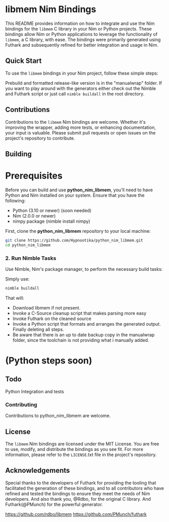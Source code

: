 # libmem Nim Bindings

This README provides information on how to integrate and use the Nim bindings for the `libmem` C library in your Nim or Python projects. These bindings allow Nim or Python applications to leverage the functionality of `libmem`, a C library, with ease. The bindings were primarily generated using Futhark and subsequently refined for better integration and usage in Nim.

## Quick Start

To use the `libmem` bindings in your Nim project, follow these simple steps:

Prebuild and formatted release-like version is in the "manualwrap" folder.
If you want to play around with the generators either check out the Nimble and Futhark script or just call `nimble buildall` in the root directory.

## Contributions

Contributions to the `libmem` Nim bindings are welcome. Whether it's improving the wrapper, adding more tests, or enhancing documentation, your input is valuable. Please submit pull requests or open issues on the project's repository to contribute.

## Building

# Prerequisites
Before you can build and use **python_nim_libmem**, you'll need to have Python and Nim installed on your system. Ensure that you have the following:

- Python (3.10 or newer) (soon needed)
- Nim (2.0.0 or newer)
- nimpy package (nimble install nimpy)

First, clone the **python_nim_libmem** repository to your local machine:

```bash
git clone https://github.com/Hypnootika/python_nim_libmem.git
cd python_nim_libmem
```

### 2. Run Nimble Tasks
Use Nimble, Nim's package manager, to perform the necessary build tasks:

Simply use:
```bash
nimble buildall
```

That will: 
- Download libmem if not present.
- Invoke a C-Source cleanup script that makes parsing more easy
- Invoke Futhark on the cleaned source
- Invoke a Python script that formats and arranges the generated output. Finally deleting all steps.
- Be aware that there is an up to date backup copy in the manualwrap folder, since the toolchain is not providing what i manually added.

# (Python steps soon)

## Todo
Python Integration and tests

### Contributing
Contributions to python_nim_libmem are welcome.

## License

The `libmem` Nim bindings are licensed under the MIT License. You are free to use, modify, and distribute the bindings as you see fit. For more information, please refer to the `LICENSE`.txt file in the project's repository.

## Acknowledgements

Special thanks to the developers of Futhark for providing the tooling that facilitated the generation of these bindings, and to all contributors who have refined and tested the bindings to ensure they meet the needs of Nim developers.
And also thank you, @Rdbo, for the original C library.
And Futhark(@PMunch) for the powerful generator.

https://github.com/rdbo/libmem
https://github.com/PMunch/futhark
